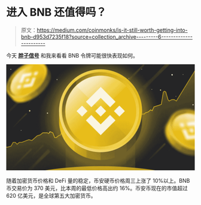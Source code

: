 # 进入 BNB 还值得吗？

> 原文：<https://medium.com/coinmonks/is-it-still-worth-getting-into-bnb-d953d7235f18?source=collection_archive---------6----------------------->

今天 [**胖子信号**](https://www.fatpigsignals.com/) 和我来看看 BNB 令牌可能很快表现如何。

![](img/e977ef087da96efd8394e4d1c597be2e.png)

随着加密货币价格和 DeFi 量的稳定，币安硬币价格周三上涨了 10%以上。BNB 币交易价为 370 美元，比本周的最低价格高出约 16%。币安币现在的市值超过 620 亿美元，是全球第五大加密货币。
